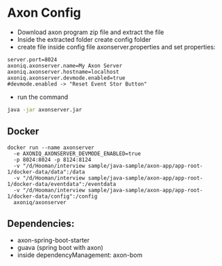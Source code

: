 # Axon Config

- Download axon program zip file and extract the file
- Inside the extracted folder create config folder
- create file inside config file axonserver.properties and set properties:

```
server.port=8024
axoniq.axonserver.name=My Axon Server
axoniq.axonserver.hostname=localhost
axoniq.axonserver.devmode.enabled=true
#devmode.enabled -> "Reset Event Stor Button"
```

- run the command

```bash
java -jar axonserver.jar
```

## Docker

```docker
docker run --name axonserver
  -e AXONIQ_AXONSERVER_DEVMODE_ENABLED=true
  -p 8024:8024 -p 8124:8124
  -v "/d/Hooman/interview sample/java-sample/axon-app/app-root-1/docker-data/data":/data
  -v "/d/Hooman/interview sample/java-sample/axon-app/app-root-1/docker-data/eventdata":/eventdata
  -v "/d/Hooman/interview sample/java-sample/axon-app/app-root-1/docker-data/config":/config
  axoniq/axonserver
```

## Dependencies:

- axon-spring-boot-starter
- guava (spring boot with axon)
- inside dependencyManagement: axon-bom

